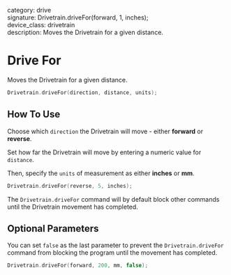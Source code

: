 category: drive  
signature: Drivetrain.driveFor(forward, 1, inches);  
device_class: drivetrain  
description: Moves the Drivetrain for a given distance.  

# Drive For

Moves the Drivetrain for a given distance. 

```cpp
Drivetrain.driveFor(direction, distance, units);
```

## How To Use

Choose which `direction` the Drivetrain will move - either **forward** or **reverse**. 

Set how far the Drivetrain will move by entering a numeric value for `distance`. 

Then, specify the `units` of measurement as either **inches** or **mm**.

```cpp
Drivetrain.driveFor(reverse, 5, inches);
```

The `Drivetrain.driveFor` command will by default block other commands until the Drivetrain movement has completed.

## Optional Parameters

You can set `false` as the last parameter to prevent the `Drivetrain.driveFor` command from blocking the program until the movement has completed.

```cpp
Drivetrain.driveFor(forward, 200, mm, false);
```

<advanced>
</advanced>
